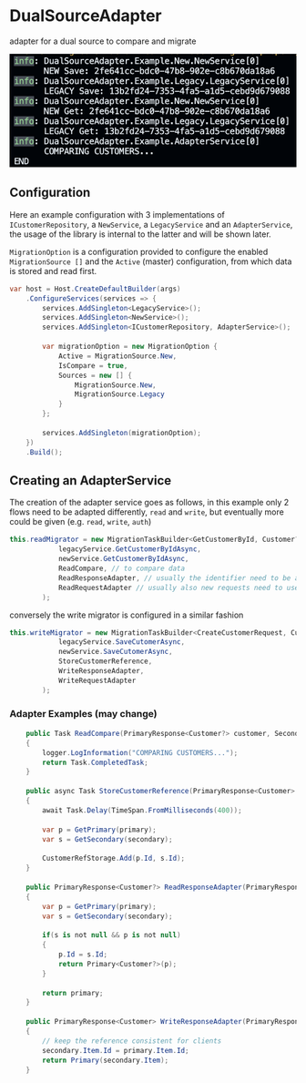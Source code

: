 # DualSourceAdapter
adapter for a dual source to compare and migrate 

![Alt text](image.png)

## Configuration

Here an example configuration with 3 implementations of `ICustomerRepository`,
a `NewService`, a `LegacyService` and an `AdapterService`, the usage of the library is internal to the latter and will be shown later.

`MigrationOption` is a configuration provided to configure the enabled `MigrationSource []` and the `Active` (master) configuration, from which data is stored and read first.

```csharp
var host = Host.CreateDefaultBuilder(args)
    .ConfigureServices(services => { 
        services.AddSingleton<LegacyService>();
        services.AddSingleton<NewService>();
        services.AddSingleton<ICustomerRepository, AdapterService>();

        var migrationOption = new MigrationOption {
            Active = MigrationSource.New,
            IsCompare = true,
            Sources = new [] {
                MigrationSource.New,
                MigrationSource.Legacy
            }
        };

        services.AddSingleton(migrationOption);
    })
    .Build();

```

## Creating an AdapterService

The creation of the adapter service goes as follows,
in this example only 2 flows need to be adapted differently, `read` and `write`,
but eventually more could be given (e.g. `read`, `write`, `auth`)

```csharp
this.readMigrator = new MigrationTaskBuilder<GetCustomerById, Customer?>(
            legacyService.GetCustomerByIdAsync,
            newService.GetCustomerByIdAsync,
            ReadCompare, // to compare data
            ReadResponseAdapter, // usually the identifier need to be adapter to match the old data
            ReadRequestAdapter // usually also new requests need to use a Map to retrieve the corresponding identifier for new data, based on old identifier
        );
```

conversely the write migrator is configured in a similar fashion

```csharp
this.writeMigrator = new MigrationTaskBuilder<CreateCustomerRequest, Customer>(
            legacyService.SaveCutomerAsync,
            newService.SaveCutomerAsync,
            StoreCustomerReference,
            WriteResponseAdapter,
            WriteRequestAdapter
        );
```

### Adapter Examples (may change)

```csharp
    public Task ReadCompare(PrimaryResponse<Customer?> customer, SecondaryResponse<Customer?> customerNew)
    {
        logger.LogInformation("COMPARING CUSTOMERS...");
        return Task.CompletedTask;
    }

    public async Task StoreCustomerReference(PrimaryResponse<Customer> primary, SecondaryResponse<Customer> secondary)
    {
        await Task.Delay(TimeSpan.FromMilliseconds(400));

        var p = GetPrimary(primary);
        var s = GetSecondary(secondary);
    
        CustomerRefStorage.Add(p.Id, s.Id);
    }

    public PrimaryResponse<Customer?> ReadResponseAdapter(PrimaryResponse<Customer?> primary, SecondaryResponse<Customer?> secondary)
    {
        var p = GetPrimary(primary);
        var s = GetSecondary(secondary);

        if(s is not null && p is not null)
        {
            p.Id = s.Id;
            return Primary<Customer?>(p);
        }

        return primary;
    }

    public PrimaryResponse<Customer> WriteResponseAdapter(PrimaryResponse<Customer> primary, SecondaryResponse<Customer> secondary)
    {
        // keep the reference consistent for clients
        secondary.Item.Id = primary.Item.Id;
        return Primary(secondary.Item);
    }

```